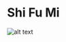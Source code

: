 # Shi Fu Mi

![alt text](https://github.com/ilkou/shifumi/tree/master/client/ScreenShot/start.png "start")

